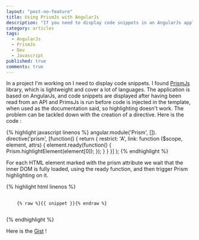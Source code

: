 ```yaml
---
layout: "post-no-feature"
title: Using PrismJs with AngularJs
description: "If you need to display code snippets in an AngularJs application you might want to read this !"
category: articles
tags: 
  - AngularJs
  - PrismJs
  - Dev
  - Javascript
published: true
comments: true
---
```


In a project I'm working on I need to display code snippets. I found [PrismJs](http://prismjs.com/) library, which is lightweight and cover a lot of languages. The application is based on AngularJs, and code snippets are displayed after having been read from an API and PrimsJs is run before code is injected in the template, when used as the documentation said, so highlighting doesn't work. The problem can be tackled down with the creation of a directive. Here is the code :

{% highlight javascript linenos %}
angular.module('Prism', []).
    directive('prism', [function() {
        return {
            restrict: 'A',
            link: function ($scope, element, attrs) {
                element.ready(function() {
                    Prism.highlightElement(element[0]);
                });
            }
        } 
    }]
);
{% endhighlight %}

For each HTML element marked with the prism attribute we wait that the inner DOM is fully loaded, using the ready function, and then trigger Prism highlighting on it.

{% highlight html linenos %}
<pre>
    <code class="language-markup" prim>
    {% raw %}{{ snippet }}{% endraw %}
    </code>
</pre>
{% endhighlight %}

Here is the [Gist](https://gist.github.com/SelrahcD/7042692) !